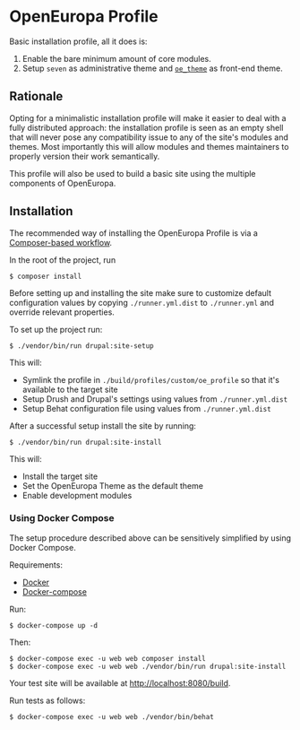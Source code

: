 # OpenEuropa Profile

Basic installation profile, all it does is:

1. Enable the bare minimum amount of core modules.
2. Setup `seven` as administrative theme and [`oe_theme`][1] as front-end theme.

## Rationale

Opting for a minimalistic installation profile will make it easier to deal with a fully distributed approach: the
installation profile is seen as an empty shell that will never pose any compatibility issue to any of the site's modules
and themes. Most importantly this will allow modules and themes maintainers to properly version their work semantically.

This profile will also be used to build a basic site using the multiple components of OpenEuropa.

## Installation

The recommended way of installing the OpenEuropa Profile is via a [Composer-based workflow][2].

In the root of the project, run

```
$ composer install
```

Before setting up and installing the site make sure to customize default configuration values by copying `./runner.yml.dist`
to `./runner.yml` and override relevant properties.

To set up the project run:

```
$ ./vendor/bin/run drupal:site-setup
```

This will:

- Symlink the profile in `./build/profiles/custom/oe_profile` so that it's available to the target site
- Setup Drush and Drupal's settings using values from `./runner.yml.dist`
- Setup Behat configuration file using values from `./runner.yml.dist`

After a successful setup install the site by running:

```
$ ./vendor/bin/run drupal:site-install
```

This will:

- Install the target site
- Set the OpenEuropa Theme as the default theme
- Enable development modules

### Using Docker Compose

The setup procedure described above can be sensitively simplified by using Docker Compose.

Requirements:

- [Docker][3]
- [Docker-compose][4]

Run:

```
$ docker-compose up -d
```

Then:

```
$ docker-compose exec -u web web composer install
$ docker-compose exec -u web web ./vendor/bin/run drupal:site-install
```

Your test site will be available at [http://localhost:8080/build](http://localhost:8080/build).

Run tests as follows:

```
$ docker-compose exec -u web web ./vendor/bin/behat
```

[1]: https://github.com/openeuropa/oe_theme/releases
[2]: https://www.drupal.org/docs/develop/using-composer/using-composer-to-manage-drupal-site-dependencies#managing-contributed
[3]: https://www.docker.com/get-docker
[4]: https://docs.docker.com/compose
